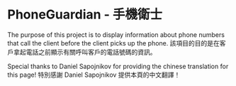 # PhoneGuardian - 手機衛士
 The purpose of this project is to display information about phone numbers that call the client before the client picks up the phone.
 該項目的目的是在客戶拿起電話之前顯示有關呼叫客戶的電話號碼的資訊。

 Special thanks to Daniel Sapojnikov for providing the chinese translation for this page!
 特別感謝 Daniel Sapojnikov 提供本頁的中文翻譯！

